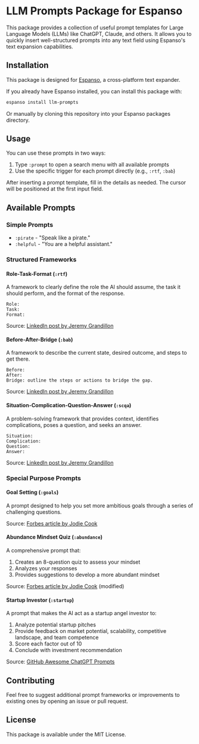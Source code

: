 # LLM Prompts Package for Espanso

This package provides a collection of useful prompt templates for Large Language Models (LLMs) like ChatGPT, Claude, and others. It allows you to quickly insert well-structured prompts into any text field using Espanso's text expansion capabilities.

## Installation

This package is designed for [Espanso](https://espanso.org/), a cross-platform text expander.

If you already have Espanso installed, you can install this package with:

```bash
espanso install llm-prompts
```

Or manually by cloning this repository into your Espanso packages directory.

## Usage

You can use these prompts in two ways:

1. Type `:prompt` to open a search menu with all available prompts
2. Use the specific trigger for each prompt directly (e.g., `:rtf`, `:bab`)

After inserting a prompt template, fill in the details as needed. The cursor will be positioned at the first input field.

## Available Prompts

### Simple Prompts

- `:pirate` - "Speak like a pirate."
- `:helpful` - "You are a helpful assistant."

### Structured Frameworks

#### Role-Task-Format (`:rtf`)
A framework to clearly define the role the AI should assume, the task it should perform, and the format of the response.

```
Role: 
Task: 
Format:
```

Source: [LinkedIn post by Jeremy Grandillon](https://www.linkedin.com/posts/jeremygrandillon_5-chatgpt-prompt-frameworks-that-make-your-activity-7301956962898837504-NR_i)

#### Before-After-Bridge (`:bab`)
A framework to describe the current state, desired outcome, and steps to get there.

```
Before: 
After:
Bridge: outline the steps or actions to bridge the gap.
```

Source: [LinkedIn post by Jeremy Grandillon](https://www.linkedin.com/posts/jeremygrandillon_5-chatgpt-prompt-frameworks-that-make-your-activity-7301956962898837504-NR_i)

#### Situation-Complication-Question-Answer (`:scqa`)
A problem-solving framework that provides context, identifies complications, poses a question, and seeks an answer.

```
Situation: 
Complication:
Question:
Answer: 
```

Source: [LinkedIn post by Jeremy Grandillon](https://www.linkedin.com/posts/jeremygrandillon_5-chatgpt-prompt-frameworks-that-make-your-activity-7301956962898837504-NR_i)

### Special Purpose Prompts

#### Goal Setting (`:goals`)
A prompt designed to help you set more ambitious goals through a series of challenging questions.

Source: [Forbes article by Jodie Cook](https://www.forbes.com/sites/jodiecook/2024/07/23/5-chatgpt-prompt-frameworks-to-accelerate-your-success-make-leapfrog-moves/)

#### Abundance Mindset Quiz (`:abundance`)
A comprehensive prompt that:
1. Creates an 8-question quiz to assess your mindset
2. Analyzes your responses
3. Provides suggestions to develop a more abundant mindset

Source: [Forbes article by Jodie Cook](https://www.forbes.com/sites/jodiecook/2024/07/23/5-chatgpt-prompt-frameworks-to-accelerate-your-success-make-leapfrog-moves/) (modified)

#### Startup Investor (`:startup`)
A prompt that makes the AI act as a startup angel investor to:
1. Analyze potential startup pitches
2. Provide feedback on market potential, scalability, competitive landscape, and team competence
3. Score each factor out of 10
4. Conclude with investment recommendation

Source: [GitHub Awesome ChatGPT Prompts](https://github.com/f/awesome-chatgpt-prompts/pull/828)

## Contributing

Feel free to suggest additional prompt frameworks or improvements to existing ones by opening an issue or pull request.

## License

This package is available under the MIT License.
